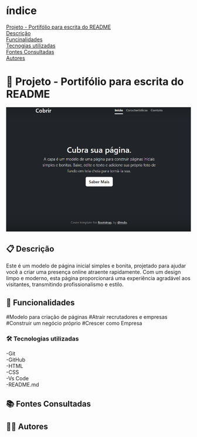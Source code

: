 # índice
[Projeto - Portifólio para escrita do README](#projeto---portif%C3%B3lio-para-escrita-do-readme)  
[Descrição](#descri%C3%A7%C3%A3o)  
[Funcinalidades](#funcionalidades)  
[Tecnogias utilizadas](#tecnoligias-utilizadas)  
[Fontes Consultadas](#fontes-consultadas)  
[Autores](#autores)  

# 🚀 Projeto - Portifólio para escrita do README
![image](img/Captura%20de%20tela%202023-09-05%20075747.png)
## 📋 Descrição
Este é um modelo de página inicial simples e bonita, projetado para ajudar você a criar uma presença online atraente rapidamente. Com um design limpo e moderno, esta página proporcionará uma experiência agradável aos visitantes, transmitindo profissionalismo e estilo.
## 🔧 Funcionalidades
#Modelo para criação de páginas
#Atrair recrutadores e empresas
#Construir um negócio próprio
#Crescer como Empresa
### 🛠️ Tecnologias utilizadas
-Git  
-GitHub  
-HTML  
-CSS  
-Vs Code  
-README.md  
##  📚 Fontes Consultadas

## 🙋‍♂️ Autores